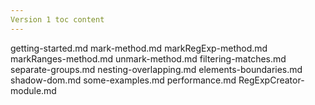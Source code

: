 ```yaml
---
Version 1 toc content
---
```


getting-started.md
mark-method.md
markRegExp-method.md
markRanges-method.md
unmark-method.md
filtering-matches.md
separate-groups.md
nesting-overlapping.md
elements-boundaries.md
shadow-dom.md
some-examples.md
performance.md
RegExpCreator-module.md
